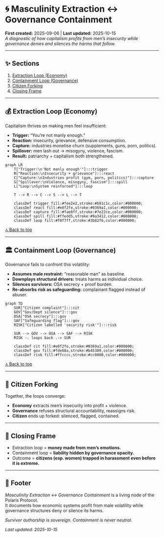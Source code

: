 # 🌀 Masculinity Extraction ↔ Governance Containment  
**First created:** 2025-09-06 | **Last updated:** 2025-10-15  
*A diagnostic of how capitalism profits from men’s insecurity while governance denies and silences the harms that follow.*  

---

## ✨ Sections
1. [Extraction Loop (Economy)](#1-extraction-loop-economy)  
2. [Containment Loop (Governance)](#2-containment-loop-governance)  
3. [Citizen Forking](#3-citizen-forking)  
4. [Closing Frame](#4-closing-frame)  

---

## 💰 Extraction Loop (Economy)

Capitalism thrives on making men feel insufficient:

- **Trigger:** “You’re not manly enough.”  
- **Reaction:** insecurity, grievance, defensive consumption.  
- **Capture:** industries monetise churn (supplements, guns, porn, politics).  
- **Spillover:** men lash out → misogyny, violence, fascism.  
- **Result:** patriarchy + capitalism both strengthened.

```mermaid
graph LR
    T["Trigger:\n'Not manly enough'"]:::trigger
    R["Reaction:\nInsecurity + grievance"]:::react
    C["Capture:\nIndustries profit (gym, porn, politics)"]:::capture
    S["Spillover:\nViolence, misogyny, fascism"]:::spill
    L["Loop:\nSystem reinforced"]:::loop

    T --> R --> C --> S --> L --> T

    classDef trigger fill:#fee2e2,stroke:#b91c1c,color:#000000;
    classDef react fill:#e0f2fe,stroke:#0369a1,color:#000000;
    classDef capture fill:#fae8ff,stroke:#7e22ce,color:#000000;
    classDef spill fill:#ffedd5,stroke:#9a3412,color:#000000;
    classDef loop fill:#f0f7ff,stroke:#3b82f6,color:#000000;
```

[🔝 Back to top](#🌀-masculinity-extraction-↔-governance-containment)

---

## 🏛 Containment Loop (Governance)

Governance fails to confront this volatility:

- **Assumes male restraint:** “reasonable man” as baseline.  
- **Downplays structural drivers:** treats harms as individual choice.  
- **Silences survivors:** OSA secrecy + proof burden.  
- **Re-absorbs risk as safeguarding:** complainant flagged instead of abuser.  

```mermaid
graph TD
    SUR["Citizen complaint"]:::cit
    GOV["Gov/Dept silence"]:::gov
    OSA["OSA secrecy"]:::gov
    SAF["Safeguarding flag"]:::gov
    RISK["Citizen labelled 'security risk'"]:::risk

    SUR --> GOV --> OSA --> SAF --> RISK
    RISK -. loops back .-> SUR

    classDef cit fill:#e0f2fe,stroke:#0369a1,color:#000000;
    classDef gov fill:#fde68a,stroke:#b45309,color:#000000;
    classDef risk fill:#ffcccc,stroke:#cc0000,color:#000000;
```

[🔝 Back to top](#🌀-masculinity-extraction-↔-governance-containment)

---

## 🍴 Citizen Forking

Together, the loops converge:

- **Economy** extracts men’s insecurity into profit + violence.  
- **Governance** refuses structural accountability, reassigns risk.  
- **Citizen** ends up forked: silenced, flagged, contained.  

---

## 🪬 Closing Frame

- Extraction loop = **money made from men’s emotions.**  
- Containment loop = **liability hidden by governance opacity.**  
- Outcome = **citizens (esp. women) trapped in harassment even before it is extreme.**

---

## 🏮 Footer

*Masculinity Extraction ↔ Governance Containment* is a living node of the Polaris Protocol.  
It documents how economic systems profit from male volatility while governance structures deny or silence its harms.  

*Survivor authorship is sovereign. Containment is never neutral.*  

_Last updated: 2025-10-15_  

